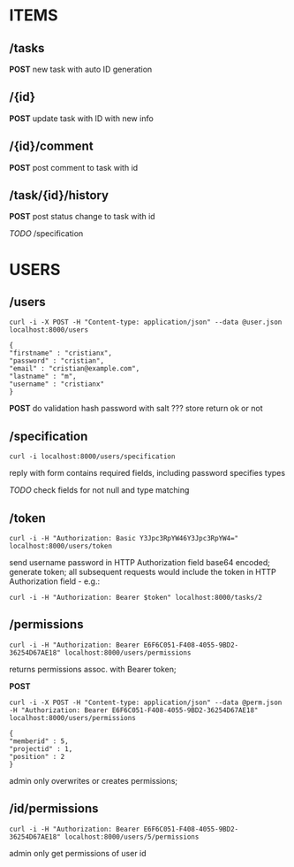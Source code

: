 # ITEMS

## /tasks

__POST__
new task with auto ID generation

## /{id}
**POST**
update task with ID <id> with new info

## /{id}/comment
**POST**
post comment to task with id

## /task/{id}/history
**POST**
post status change to task with id

_TODO_
/specification

# USERS

## /users
	curl -i -X POST -H "Content-type: application/json" --data @user.json localhost:8000/users

	{
	"firstname" : "cristianx",
	"password" : "cristian",
	"email" : "cristian@example.com",
	"lastname" : "m",
	"username" : "cristianx"
	}
	
**POST**
do validation
hash password with salt
???
store
return ok or not

## /specification
	curl -i localhost:8000/users/specification

reply with form
contains required fields, including password
specifies types

_TODO_
check fields for not null and type matching

## /token
	curl -i -H "Authorization: Basic Y3Jpc3RpYW46Y3Jpc3RpYW4=" localhost:8000/users/token

send username password in HTTP Authorization field base64 encoded;
generate token;
all subsequent requests would include the token in HTTP Authorization field - e.g.:

	curl -i -H "Authorization: Bearer $token" localhost:8000/tasks/2

## /permissions
	curl -i -H "Authorization: Bearer E6F6C051-F408-4055-9BD2-36254D67AE18" localhost:8000/users/permissions

returns permissions assoc. with Bearer token;

__POST__

	curl -i -X POST -H "Content-type: application/json" --data @perm.json -H "Authorization: Bearer E6F6C051-F408-4055-9BD2-36254D67AE18" localhost:8000/users/permissions

	{
	"memberid" : 5,
	"projectid" : 1,
	"position" : 2
	}
admin only
overwrites or creates permissions;

## /id/permissions
	curl -i -H "Authorization: Bearer E6F6C051-F408-4055-9BD2-36254D67AE18" localhost:8000/users/5/permissions

admin only
get permissions of user id

